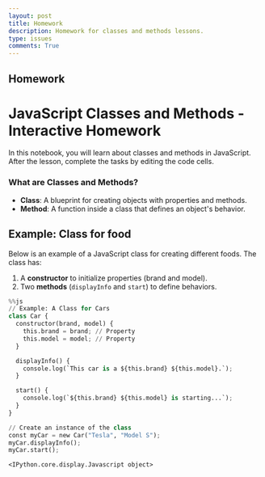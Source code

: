 ```yaml
---
layout: post
title: Homework
description: Homework for classes and methods lessons.
type: issues
comments: True
---
```


## Homework 

# JavaScript Classes and Methods - Interactive Homework
In this notebook, you will learn about classes and methods in JavaScript. After the lesson, complete the tasks by editing the code cells.

### What are Classes and Methods?
- **Class**: A blueprint for creating objects with properties and methods.
- **Method**: A function inside a class that defines an object's behavior.



## Example: Class for food

Below is an example of a JavaScript class for creating different foods. The class has:
1. A **constructor** to initialize properties (brand and model).
2. Two **methods** (`displayInfo` and `start`) to define behaviors.



```python
%%js
// Example: A Class for Cars
class Car {
  constructor(brand, model) {
    this.brand = brand; // Property
    this.model = model; // Property
  }

  displayInfo() {
    console.log(`This car is a ${this.brand} ${this.model}.`);
  }

  start() {
    console.log(`${this.brand} ${this.model} is starting...`);
  }
}

// Create an instance of the class
const myCar = new Car("Tesla", "Model S");
myCar.displayInfo();
myCar.start();

```


    <IPython.core.display.Javascript object>

